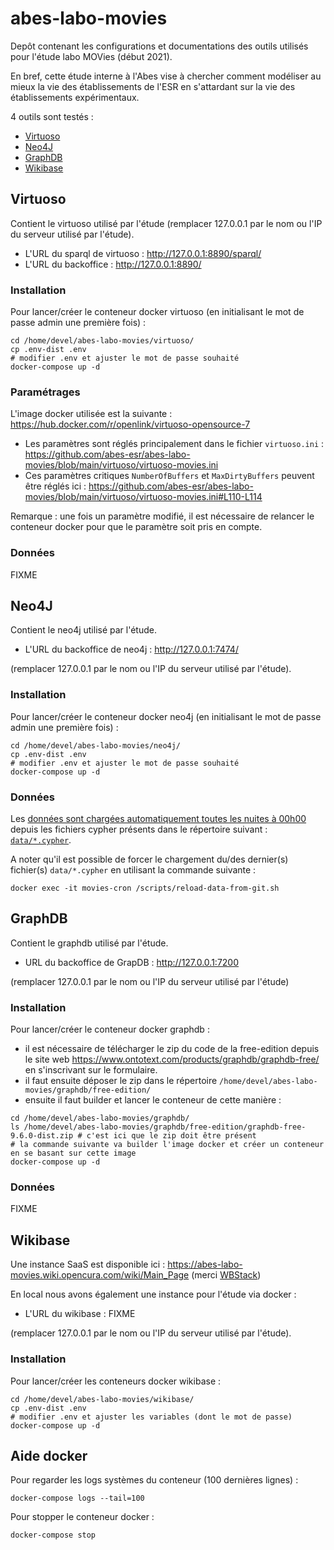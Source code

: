 # abes-labo-movies

Depôt contenant les configurations et documentations des outils utilisés pour l'étude labo MOVies (début 2021).

En bref, cette étude interne à l'Abes vise à chercher comment modéliser au mieux la vie des établissements de l'ESR en s'attardant sur la vie des établissements expérimentaux. 

4 outils sont testés :
- [Virtuoso](./README.md#Virtuoso)
- [Neo4J](./README.md#Neo4J)
- [GraphDB](./README.md#GraphDB)
- [Wikibase](./README.md#Wikibase)

## Virtuoso

Contient le virtuoso utilisé par l'étude (remplacer 127.0.0.1 par le nom ou l'IP du serveur utilisé par l'étude).

- L'URL du sparql de virtuoso : http://127.0.0.1:8890/sparql/
- L'URL du backoffice : http://127.0.0.1:8890/

### Installation

Pour lancer/créer le conteneur docker virtuoso (en initialisant le mot de passe admin une première fois) :
```
cd /home/devel/abes-labo-movies/virtuoso/
cp .env-dist .env
# modifier .env et ajuster le mot de passe souhaité
docker-compose up -d
```

### Paramétrages

L'image docker utilisée est la suivante : https://hub.docker.com/r/openlink/virtuoso-opensource-7

- Les paramètres sont réglés principalement dans le fichier `virtuoso.ini` : https://github.com/abes-esr/abes-labo-movies/blob/main/virtuoso/virtuoso-movies.ini
- Ces paramètres critiques `NumberOfBuffers` et `MaxDirtyBuffers` peuvent être réglés ici : https://github.com/abes-esr/abes-labo-movies/blob/main/virtuoso/virtuoso-movies.ini#L110-L114

Remarque : une fois un paramètre modifié, il est nécessaire de relancer le conteneur docker pour que le paramètre soit pris en compte.

### Données

FIXME


## Neo4J

Contient le neo4j utilisé par l'étude.

- L'URL du backoffice de neo4j : http://127.0.0.1:7474/

(remplacer 127.0.0.1 par le nom ou l'IP du serveur utilisé par l'étude).

### Installation

Pour lancer/créer le conteneur docker neo4j (en initialisant le mot de passe admin une première fois) :
```
cd /home/devel/abes-labo-movies/neo4j/
cp .env-dist .env
# modifier .env et ajuster le mot de passe souhaité
docker-compose up -d
```

### Données

Les [données sont chargées automatiquement toutes les nuites à 00h00](https://github.com/abes-esr/abes-labo-movies/blob/main/neo4j/data-cron-loader/tasks) depuis les fichiers cypher présents dans le répertoire suivant : [`data/*.cypher`](https://github.com/abes-esr/abes-labo-movies/tree/main/data).

A noter qu'il est possible de forcer le chargement du/des dernier(s) fichier(s) `data/*.cypher` en utilisant la commande suivante :
```
docker exec -it movies-cron /scripts/reload-data-from-git.sh
```

## GraphDB

Contient le graphdb utilisé par l'étude.

- URL du backoffice de GrapDB : http://127.0.0.1:7200

(remplacer 127.0.0.1 par le nom ou l'IP du serveur utilisé par l'étude)

### Installation

Pour lancer/créer le conteneur docker graphdb :
- il est nécessaire de télécharger le zip du code de la free-edition depuis le site web https://www.ontotext.com/products/graphdb/graphdb-free/ en s'inscrivant sur le formulaire.
- il faut ensuite déposer le zip dans le répertoire `/home/devel/abes-labo-movies/graphdb/free-edition/`
- ensuite il faut builder et lancer le conteneur de cette manière :
```
cd /home/devel/abes-labo-movies/graphdb/
ls /home/devel/abes-labo-movies/graphdb/free-edition/graphdb-free-9.6.0-dist.zip # c'est ici que le zip doit être présent
# la commande suivante va builder l'image docker et créer un conteneur en se basant sur cette image
docker-compose up -d
```

### Données

FIXME

## Wikibase

Une instance SaaS est disponible ici : https://abes-labo-movies.wiki.opencura.com/wiki/Main_Page (merci [WBStack](https://www.wbstack.com/))

En local nous avons également une instance pour l'étude via docker :

- L'URL du wikibase : FIXME

(remplacer 127.0.0.1 par le nom ou l'IP du serveur utilisé par l'étude).

### Installation

Pour lancer/créer les conteneurs docker wikibase :
```
cd /home/devel/abes-labo-movies/wikibase/
cp .env-dist .env
# modifier .env et ajuster les variables (dont le mot de passe)
docker-compose up -d
```



## Aide docker

Pour regarder les logs systèmes du conteneur (100 dernières lignes) :
```
docker-compose logs --tail=100
```

Pour stopper le conteneur docker :
```
docker-compose stop
```
